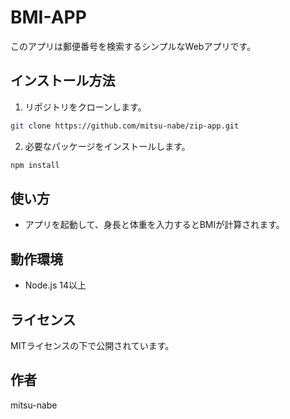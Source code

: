 # BMI-APP

このアプリは郵便番号を検索するシンプルなWebアプリです。

## インストール方法
1. リポジトリをクローンします。  
```bash
git clone https://github.com/mitsu-nabe/zip-app.git
```

2. 必要なパッケージをインストールします。  
```bash
npm install
```
## 使い方
- アプリを起動して、身長と体重を入力するとBMIが計算されます。

## 動作環境
- Node.js 14以上

## ライセンス
MITライセンスの下で公開されています。

## 作者
mitsu-nabe
